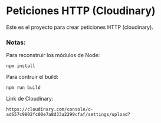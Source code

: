 # Peticiones HTTP (Cloudinary)
Este es el proyecto para crear peticiones HTTP (cloudinary).

### Notas:

Para reconstruir los módulos de Node:
```
npm install
```
Para contruir el build:
```
npm run build
```
Link de Cloudinary:
```
https://cloudinary.com/console/c-ad657c9802fc00e7a8d33a2299cfaf/settings/upload?
```